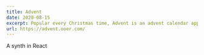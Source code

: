 ```yaml
---
title: Advent
date: 2020-08-15
excerpt: Popular every Christmas time, Advent is an advent calendar app that remembers how many doors you've opened. During Decemeber it'll stop you opening doors ahead of the current day too.
url: https://advent.ooer.com/
---
```


A synth in React